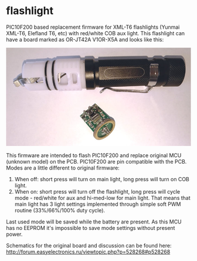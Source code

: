 # flashlight
PIC10F200 based replacement firmware for XML-T6 flashlights (Yunmai XML-T6, Elefland T6, etc) with red/white COB aux light. This flashlight can have a board marked as OR-JT42A V1OR-X5A and looks like this:

![Image of XML-T6 Flashlight](https://github.com/N-Storm/flashlight/raw/master/xml-t6-flashlight.jpg)

This firmware are intended to flash PIC10F200 and replace original MCU (unknown model) on the PCB. PIC10F200 are pin compatible with the PCB. Modes are a little different to original firmware:

1. When off: short press will turn on main light, long press will turn on COB light.
2. When on: short press will turn off the flashlight, long press will cycle mode - red/white for aux and hi-med-low for main light. That means that main light has 3 light settings implemented through simple soft PWM routine (33%/66%/100% duty cycle).

Last used mode will be saved while the battery are present. As this MCU has no EEPROM it's impossible to save mode settings without present power.

Schematics for the original board and discussion can be found here: http://forum.easyelectronics.ru/viewtopic.php?p=528268#p528268

